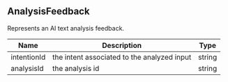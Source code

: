 ## AnalysisFeedback

Represents an AI text analysis feedback.

| Name                     | Description                                           | Type                        |
|--------------------------|-------------------------------------------------------|-----------------------------|
| intentionId              | the intent associated to the analyzed input           | string                      |
| analysisId               | the analysis id                                       | string                      |
